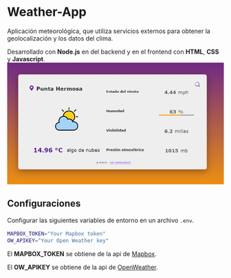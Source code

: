 # Weather-App

Aplicación meteorológica, que utiliza servicios externos para obtener la geolocalización y los datos del clima.

Desarrollado con **Node.js** en del backend y en el frontend con **HTML**, **CSS** y **Javascript**.
![w-app](./public/assets/w-app.png)
## Configuraciones
<!-- <br></br> -->
Configurar las siguientes variables de entorno en un archivo `.env`.

```sh
MAPBOX_TOKEN="Your Mapbox token"
OW_APIKEY="Your Open Weather key"
```
El **MAPBOX_TOKEN** se obtiene de la api de [Mapbox](https://docs.mapbox.com/api/overview/).

El **OW_APIKEY** se obtiene de la api de [OpenWeather](https://openweathermap.org/api).



